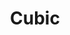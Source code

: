 ---
title: Cubic
date: 
draft: false

# descripcion
description : Pulsera de plata 925 y microcubic

materials: Plata 925

color: Plateado

dimensions: 18cm largo

code: 03-21-0514

type: "Pulseras"

categories: []

price: $6.940,00

price_eftvo: $5.900,00

# Images
# first image will be shown in the product page
images:
  # - image: "images/path_to_image"
  # La ubicacion de las imagenes es imagenes/Pulseras/Pulseras.Microcubic/03-21-0514-cubic
  - image: "./images/pulseras/microcubic/03-21-0514.JPG"
---